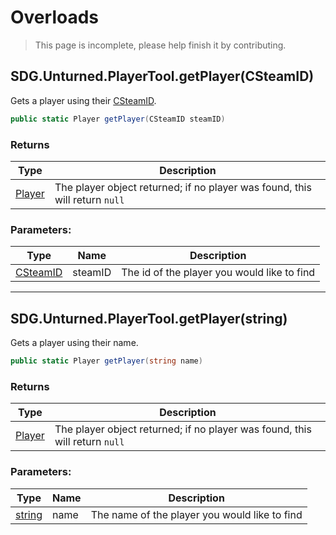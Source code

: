 # Overloads

> This page is incomplete, please help finish it by contributing.

## SDG.Unturned.PlayerTool.getPlayer(CSteamID)

Gets a player using their [CSteamID](scripting/steamworks/csteamid).

```csharp
public static Player getPlayer(CSteamID steamID)
```

### Returns

Type | Description
------------ | -------------
[Player](scripting/sdg/unturned/player) | The player object returned; if no player was found, this will return `null`

### Parameters:

Type | Name | Description
------------ | ------------- | -------------
[CSteamID](scripting/steamworks/csteamid) | steamID | The id of the player you would like to find

----

## SDG.Unturned.PlayerTool.getPlayer(string)

Gets a player using their name.

```csharp
public static Player getPlayer(string name)
```

### Returns

Type | Description
------------ | -------------
[Player](scripting/sdg/unturned/player) | The player object returned; if no player was found, this will return `null`

### Parameters:

Type | Name | Description
------------ | ------------- | -------------
[string](https://docs.microsoft.com/en-us/dotnet/api/system.string?view=netframework-3.5) | name | The name of the player you would like to find